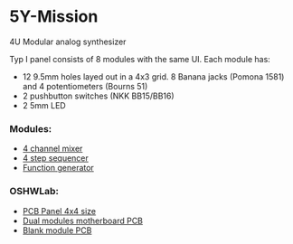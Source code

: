 # 5Y-Mission
4U Modular analog synthesizer

Typ I panel consists of 8 modules with the same UI. Each module has:
* 12 9.5mm holes layed out in a 4x3 grid. 8 Banana jacks (Pomona 1581) and 4 potentiometers (Bourns 51)
* 2 pushbutton switches (NKK BB15/BB16)
* 2 5mm LED

### Modules:
* [4 channel mixer](Modules/Mixer.md)
* [4 step sequencer](Modules/Sequencer.md)
* [Function generator](Modules/Function.md)

### OSHWLab:
* [PCB Panel 4x4 size](https://oshwlab.com/com.poed/panel-typ-i)
* [Dual modules motherboard PCB](https://oshwlab.com/com.poed/motherboard)
* [Blank module PCB](https://oshwlab.com/com.poed/blank)
  
